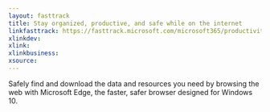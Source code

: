 ```yaml
---
layout: fasttrack
title: Stay organized, productive, and safe while on the internet
linkfasttrack: https://fasttrack.microsoft.com/microsoft365/productivitylibrary/Stay-organized-productive-and-safe-while-on-the-internet 
xlinkdev: 
xlink: 
xlinkbusiness: 
xsource: 
---
```

Safely find and download the data and resources you need by browsing the web with Microsoft Edge, the faster, safer browser designed for Windows 10.